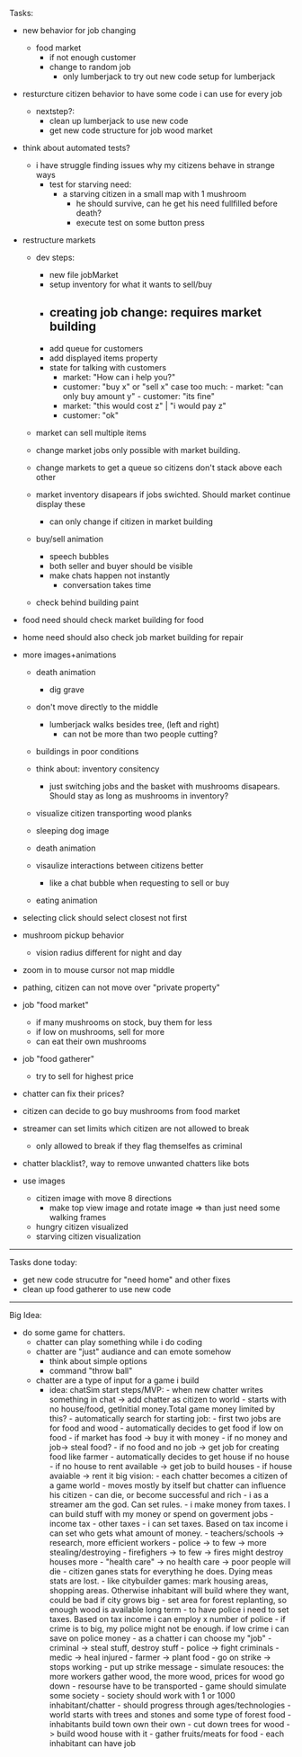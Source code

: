 Tasks:
- new behavior for job changing
    - food market
        - if not enough customer
        - change to random job
            - only lumberjack to try out new code setup for lumberjack

- resturcture citizen behavior to have some code i can use for every job
    - nextstep?:   
        - clean up lumberjack to use new code
        - get new code structure for job wood market
- think about automated tests?
    - i have struggle finding issues why my citizens behave in strange ways
        - test for starving need:
            - a starving citizen in a small map with 1 mushroom
                - he should survive, can he get his need fullfilled before death?
                - execute test on some button press
- restructure markets
    - dev steps:
        - new file jobMarket
        - setup inventory for what it wants to sell/buy
        - creating job change: requires market building
            - 
        - add queue for customers
        - add displayed items property
        - state for talking with customers
            - market:   "How can i help you?"
            - customer: "buy x" or "sell x"
                case too much:
                   - market:   "can only buy amount y"
                   - customer:  "its fine"
            - market: "this would cost z" | "i would pay z"
            - customer: "ok"

    - market can sell multiple items
    - change market jobs only possible with market building. 
    - change markets to get a queue so citizens don't stack above each other
    - market inventory disapears if jobs swichted. Should market continue display these
        - can only change if citizen in market building
    - buy/sell animation
        - speech bubbles
        - both seller and buyer should be visible
        - make chats happen not instantly
            - conversation takes time
    - check behind building paint
- food need should check market building for food
- home need should also check job market building for repair
- more images+animations
    - death animation
        - dig grave
    - don't move directly to the middle
        - lumberjack walks besides tree, (left and right)
            - can not be more than two people cutting?
    - buildings in poor conditions
    - think about: inventory consitency
        - just switching jobs and the basket with mushrooms disapears. Should stay as long as mushrooms in inventory?
    - visualize citizen transporting wood planks
    - sleeping dog image
    - death animation

    - visaulize interactions between citizens better
        - like a chat bubble when requesting to sell or buy
    - eating animation
- selecting click should select closest not first
- mushroom pickup behavior
    - vision radius different for night and day
- zoom in to mouse cursor not map middle

- pathing, citizen can not move over "private property"
- job "food market"
    - if many mushrooms on stock, buy them for less
    - if low on mushrooms, sell for more
    - can eat their own mushrooms
- job "food gatherer"
    - try to sell for highest price
- chatter can fix their prices?
- citizen can decide to go buy mushrooms from food market
- streamer can set limits which citizen are not allowed to break
    - only allowed to break if they flag themselfes as criminal
- chatter blacklist?, way to remove unwanted chatters like bots

- use images
    - citizen image with move 8 directions
        - make top view image and rotate image => than just need some walking frames
    - hungry citizen visualized
    - starving citizen visualization

---------------------------------------------------
Tasks done today:
- get new code strucutre for "need home" and other fixes
- clean up food gatherer to use new code

--------------------------------------------------
Big Idea:
- do some game for chatters.
    - chatter can play something while i do coding
    - chatter are "just" audiance and can emote somehow
        - think about simple options
        - command "throw ball"
    - chatter are a type of input for a game i build
        - idea: chatSim
            start steps/MVP:
                - when new chatter writes something in chat -> add chatter as citizen to world
                    - starts with no house/food, getInitial money.Total game money limited by this?
                    - automatically search for starting job:
                        - first two jobs are for food and wood
                - automatically decides to get food if low on food
                    - if market has food -> buy it with money
                        - if no money and job-> steal food?
                    - if no food and no job -> get job for creating food like farmer
                - automatically decides to get house if no house
                    - if no house to rent available -> get job to build houses
                    - if house avaiable -> rent it
            big vision:
                - each chatter becomes a citizen of a game world
                    - moves mostly by itself but chatter can influence his citizen
                    - can die, or become successful and rich
                - i as a streamer am the god. Can set rules. 
                    - i make money from taxes. I can build stuff with my money or spend on goverment jobs
                        - income tax
                        - other taxes
                    - i can set taxes. Based on tax income i can set who gets what amount of money.
                        - teachers/schools -> research, more efficient workers
                        - police  -> to few -> more stealing/destroying
                        - firefighers -> to few -> fires might destroy houses more
                        - "health care" -> no health care -> poor people will die
                                - citizen ganes stats for everything he does. Dying meas stats are lost. 
                    - like citybuilder games: mark housing areas, shopping areas. Otherwise inhabitant will build where they want, could be bad if city grows big
                    - set area for forest replanting, so enough wood is available long term
                    - to have police i need to set taxes. Based on tax income i can employ x number of police
                        - if crime is to big, my police might not be enough. if low crime i can save on police money
                - as a chatter i can choose my "job"
                    - criminal -> steal stuff, destroy stuff
                    - police -> fight criminals
                    - medic -> heal injured
                    - farmer -> plant food
                    - go on strike -> stops working
                        - put up strike message
                - simulate resouces: the more workers gather wood, the more wood, prices for wood go down
                    - resourse have to be transported
                - game should simulate some society
                - society should work with 1 or 1000 inhabitant/chatter
                - should progress through ages/technologies
                - world starts with trees and stones and some type of forest food
                - inhabitants build town own their own
                    - cut down trees for wood -> build wood house with it
                    - gather fruits/meats for food
                    - each inhabitant can have job


